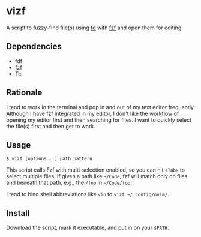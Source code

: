 # vizf
A script to fuzzy-find file(s) using [fd](https://github.com/sharkdp/fd) with
[fzf](https://github.com/junegunn/fzf) and open them for editing.

## Dependencies
- fdf
- fzf
- Tcl

## Rationale
I tend to work in the terminal and pop in and out of my text editor frequently.
Although I have fzf integrated in my editor, I don't like the workflow of opening
my editor first and then searching for files. I want to quickly select the file(s)
first and then get to work.

## Usage
`$ vizf [options...] path pattern`

This script calls Fzf with multi-selection enabled, so you can hit `<Tab>` to
select multiple files. If given a path like `~/Code`, fzf will match only on
files and beneath that path, e.g., the `/foo` in `~/Code/foo`.

I tend to bind shell abbreviations like `vin` to `vizf ~/.config/nvim/`.

## Install

Download the script, mark it executable, and put in on your `$PATH`.
